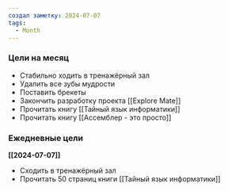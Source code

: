 ```yaml
---
создал заметку: 2024-07-07
tags:
  - Month
---
```

### Цели на месяц
- Стабильно ходить в тренажёрный зал
- Удалить все зубы мудрости
- Поставить брекеты
- Закончить разработку проекта [[Explore Mate]]
- Прочитать книгу [[Тайный язык информатики]]
- Прочитать книгу [[Ассемблер - это просто]]

### Ежедневные цели

**[[2024-07-07]]**
- Сходить в тренажёрный зал
- Прочитать 50 страниц книги [[Тайный язык информатики]]